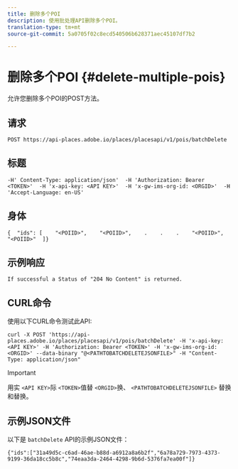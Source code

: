 ```yaml
---
title: 删除多个POI
description: 使用批处理API删除多个POI。
translation-type: tm+mt
source-git-commit: 5a0705f02c8ecd540506b628371aec45107df7b2

---
```




# 删除多个POI {#delete-multiple-pois}

允许您删除多个POI的POST方法。

## 请求

```text
POST https://api-places.adobe.io/places/placesapi/v1/pois/batchDelete
```

## 标题

```text
-H' Content-Type: application/json'  -H 'Authorization: Bearer <TOKEN>'  -H 'x-api-key: <API KEY>'  -H 'x-gw-ims-org-id: <ORGID>'  -H 'Accept-Language: en-US'
```

## 身体

```text
{  "ids": [    "<POIID>",    "<POIID>",    .    .    .    "<POIID>",    "<POIID>"  ]}
```

## 示例响应

```text
If successful a Status of "204 No Content" is returned.
```

## CURL命令

使用以下CURL命令测试此API:

```text
curl -X POST 'https://api-places.adobe.io/places/placesapi/v1/pois/batchDelete' -H 'x-api-key: <API KEY>' -H 'Authorization: Bearer <TOKEN>' -H 'x-gw-ims-org-id: <ORGID>' --data-binary "@<PATHTOBATCHDELETEJSONFILE>" -H "Content-Type: application/json"
```

>[!IMPORTANT]
>
>用实 `<API KEY>`际 `<TOKEN>`值替 `<ORGID>`换、 `<PATHTOBATCHDELETEJSONFILE>` 替换和替换。

## 示例JSON文件

以下是 `batchDelete` API的示例JSON文件：

```text
{​"ids":["31a49d5c-c6ad-46ae-b88d-a6912a8a6b2f","6a78a729-7973-4373-9199-36da18cc5b8c","74eaa3da-2464-4298-9b6d-5376fa7ea00f"]​}
```
